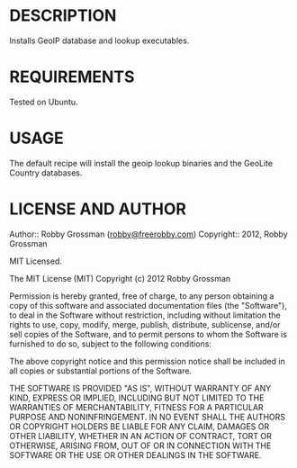 DESCRIPTION
====

Installs GeoIP database and lookup executables.

REQUIREMENTS
====

Tested on Ubuntu.

USAGE
====

The default recipe will install the geoip lookup binaries and the GeoLite Country databases.

LICENSE AND AUTHOR
====

Author:: Robby Grossman (<robby@freerobby.com>)
Copyright:: 2012, Robby Grossman

MIT Licensed.

The MIT License (MIT)
Copyright (c) 2012 Robby Grossman

Permission is hereby granted, free of charge, to any person obtaining a copy of this software and associated documentation files (the "Software"), to deal in the Software without restriction, including without limitation the rights to use, copy, modify, merge, publish, distribute, sublicense, and/or sell copies of the Software, and to permit persons to whom the Software is furnished to do so, subject to the following conditions:

The above copyright notice and this permission notice shall be included in all copies or substantial portions of the Software.

THE SOFTWARE IS PROVIDED "AS IS", WITHOUT WARRANTY OF ANY KIND, EXPRESS OR IMPLIED, INCLUDING BUT NOT LIMITED TO THE WARRANTIES OF MERCHANTABILITY, FITNESS FOR A PARTICULAR PURPOSE AND NONINFRINGEMENT. IN NO EVENT SHALL THE AUTHORS OR COPYRIGHT HOLDERS BE LIABLE FOR ANY CLAIM, DAMAGES OR OTHER LIABILITY, WHETHER IN AN ACTION OF CONTRACT, TORT OR OTHERWISE, ARISING FROM, OUT OF OR IN CONNECTION WITH THE SOFTWARE OR THE USE OR OTHER DEALINGS IN THE SOFTWARE.
